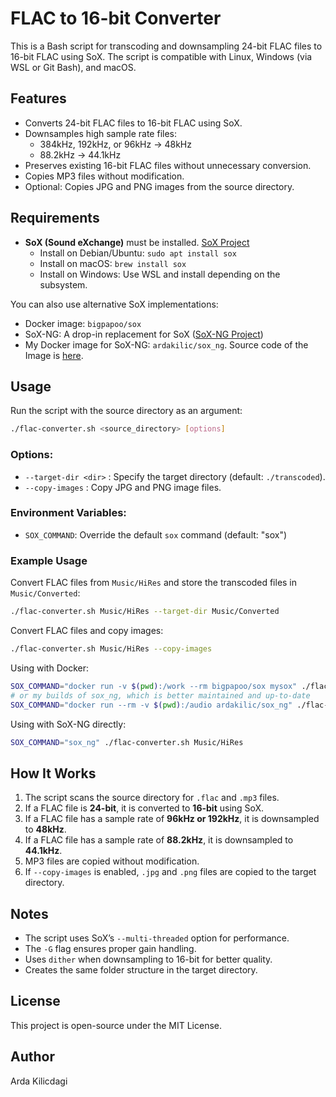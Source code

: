 # FLAC to 16-bit Converter

This is a Bash script for transcoding and downsampling 24-bit FLAC files to 16-bit FLAC using SoX. The script is compatible with Linux, Windows (via WSL or Git Bash), and macOS.

## Features

- Converts 24-bit FLAC files to 16-bit FLAC using SoX.
- Downsamples high sample rate files:
  - 384kHz, 192kHz, or 96kHz → 48kHz
  - 88.2kHz → 44.1kHz
- Preserves existing 16-bit FLAC files without unnecessary conversion.
- Copies MP3 files without modification.
- Optional: Copies JPG and PNG images from the source directory.

## Requirements

- **SoX (Sound eXchange)** must be installed. [SoX Project](http://sox.sourceforge.net/)
  - Install on Debian/Ubuntu: `sudo apt install sox`
  - Install on macOS: `brew install sox`
  - Install on Windows: Use WSL and install depending on the subsystem.

You can also use alternative SoX implementations:
- Docker image: `bigpapoo/sox`
- SoX-NG: A drop-in replacement for SoX ([SoX-NG Project](https://codeberg.org/sox_ng/sox_ng/))
- My Docker image for SoX-NG: `ardakilic/sox_ng`. Source code of the Image is [here](https://github.com/Ardakilic/sox_ng_dockerized).

## Usage

Run the script with the source directory as an argument:

```bash
./flac-converter.sh <source_directory> [options]
```

### Options:

- `--target-dir <dir>` : Specify the target directory (default: `./transcoded`).
- `--copy-images` : Copy JPG and PNG image files.

### Environment Variables:

- `SOX_COMMAND`: Override the default `sox` command (default: "sox")

### Example Usage

Convert FLAC files from `Music/HiRes` and store the transcoded files in `Music/Converted`:

```bash
./flac-converter.sh Music/HiRes --target-dir Music/Converted
```

Convert FLAC files and copy images:

```bash
./flac-converter.sh Music/HiRes --copy-images
```

Using with Docker:

```bash
SOX_COMMAND="docker run -v $(pwd):/work --rm bigpapoo/sox mysox" ./flac-converter.sh Music/HiRes
# or my builds of sox_ng, which is better maintained and up-to-date
SOX_COMMAND="docker run --rm -v $(pwd):/audio ardakilic/sox_ng" ./flac-converter.sh Music/HiRes
```

Using with SoX-NG directly:

```bash
SOX_COMMAND="sox_ng" ./flac-converter.sh Music/HiRes
```

## How It Works

1. The script scans the source directory for `.flac` and `.mp3` files.
2. If a FLAC file is **24-bit**, it is converted to **16-bit** using SoX.
3. If a FLAC file has a sample rate of **96kHz or 192kHz**, it is downsampled to **48kHz**.
4. If a FLAC file has a sample rate of **88.2kHz**, it is downsampled to **44.1kHz**.
5. MP3 files are copied without modification.
6. If `--copy-images` is enabled, `.jpg` and `.png` files are copied to the target directory.

## Notes

- The script uses SoX’s `--multi-threaded` option for performance.
- The `-G` flag ensures proper gain handling.
- Uses `dither` when downsampling to 16-bit for better quality.
- Creates the same folder structure in the target directory.

## License

This project is open-source under the MIT License.

## Author

Arda Kilicdagi

